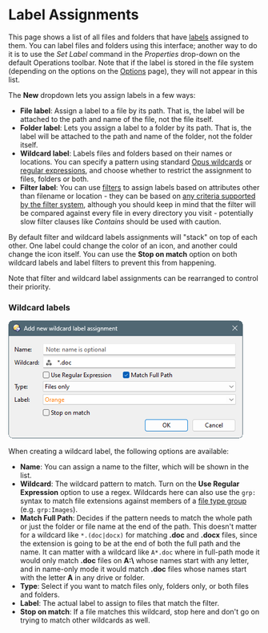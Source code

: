 # Label Assignments

This page shows a list of all files and folders that have [labels](/Manual/file_operations/labels.md) assigned to them. You can label files and folders using this interface; another way to do it is to use the *Set Label* command in the *Properties* drop-down on the default Operations toolbar. Note that if the label is stored in the file system (depending on the options on the [Options](options.md) page), they will not appear in this list.

The **New** dropdown lets you assign labels in a few ways:

- **File label**: Assign a label to a file by its path. That is, the label will be attached to the path and name of the file, not the file itself.
- **Folder label**: Lets you assign a label to a folder by its path. That is, the label will be attached to the path and name of the folder, not the folder itself.
- **Wildcard label**: Labels files and folders based on their names or locations. You can specify a pattern using standard [Opus wildcards](/Manual/reference/wildcard_reference/pattern_matching_syntax.md) or [regular expressions](/Manual/reference/wildcard_reference/regular_expression_syntax.md), and choose whether to restrict the assignment to files, folders or both.
- **Filter label**: You can use [filters](/Manual/file_operations/filtered_operations/README.md) to assign labels based on attributes other than filename or location - they can be based on [any criteria supported by the filter system](/Manual/file_operations/filtered_operations/filter_clause_types.md), although you should keep in mind that the filter will be compared against every file in every directory you visit - potentially slow filter clauses like *Contains* should be used with caution.

By default filter and wildcard labels assignments will "stack" on top of each other. One label could change the color of an icon, and another could change the icon itself. You can use the **Stop on match** option on both wildcard labels and label filters to prevent this from happening.

Note that filter and wildcard label assignments can be rearranged to control their priority.

### Wildcard labels

![](/Manual/images/media/13/label_wildcard.png)

When creating a wildcard label, the following options are available:

- **Name**: You can assign a name to the filter, which will be shown in the list.
- **Wildcard**: The wildcard pattern to match. Turn on the **Use Regular Expression** option to use a regex. Wildcards here can also use the `grp:` syntax to match file extensions against members of a [file type group](/Manual/file_types/file_type_groups.md) (e.g. `grp:Images`).
- **Match Full Path**: Decides if the pattern needs to match the whole path or just the folder or file name at the end of the path. This doesn't matter for a wildcard like `*.(doc|docx)` for matching **.doc** and **.docx** files, since the extension is going to be at the end of both the full path and the name. It can matter with a wildcard like `A*.doc` where in full-path mode it would only match **.doc** files on **A:\\** whose names start with any letter, and in name-only mode it would match **.doc** files whose names start with the letter **A** in any drive or folder.
- **Type**: Select if you want to match files only, folders only, or both files and folders.
- **Label**: The actual label to assign to files that match the filter.
- **Stop on match**: If a file matches this wildcard, stop here and don't go on trying to match other wildcards as well.

